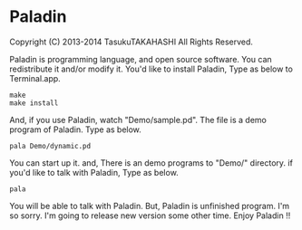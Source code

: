 Paladin
=======

Copyright (C) 2013-2014 TasukuTAKAHASHI All Rights Reserved.

Paladin is programming language, and open source software.
You can redistribute it and/or modify it.
You'd like to install Paladin, Type as below to Terminal.app.

    make
    make install

And, if you use Paladin, watch "Demo/sample.pd".
The file is a demo program of Paladin. Type as below.

    pala Demo/dynamic.pd
    
You can start up it. and, There is an demo programs
to "Demo/" directory.
if you'd like to talk with Paladin, Type as below.

    pala
    
You will be able to talk with Paladin.
But, Paladin is unfinished program. I'm so sorry.
I'm going to release new version some other time.
Enjoy Paladin !!

